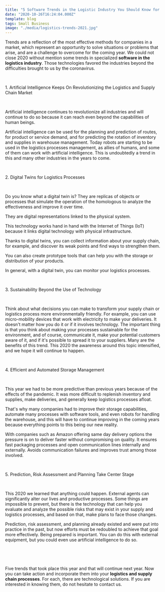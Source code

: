 ```yaml
---
title: "5 Software Trends in the Logistic Industry You Should Know for 2021"
date: "2020-10-26T16:24:04.000Z"
template: blog
tags: Small Business
image: "./media/logistics-trends-2021.jpg"
---
```


Trends are a reflection of the most effective methods for companies in a market, which represent an opportunity to solve situations or problems that arise, and are a challenge to overcome for the coming year. We could not close 2020 without mention some trends in specialized **software in the logistics industry**. Those technologies favored the industries beyond the difficulties brought to us by the coronavirus. 

<Br>

<title-2>1. Artificial Intelligence Keeps On Revolutionizing the Logistics and Supply Chain Market</title-2>

<Br>

Artificial intelligence continues to revolutionize all industries and will continue to do so because it can reach even beyond the capabilities of human beings. 

Artificial intelligence can be used for the planning and prediction of routes, for product or service demand, and for predicting the rotation of inventory and supplies in warehouse management. Today robots are starting to be used in the logistics processes management, as allies of humans, and some of them can work with artificial intelligence. This is undoubtedly a trend in this and many other industries in the years to come. 

<Br>

<title-2>2. Digital Twins for Logistics Processes</title-2>

<Br>

Do you know what a digital twin is? They are replicas of objects or processes that simulate the operation of the homologous to analyze the effectiveness and improve it over time. 

They are digital representations linked to the physical system.

This technology works hand in hand with the Internet of Things (IoT) because it links digital technology with physical infrastructure. 

Thanks to digital twins, you can collect information about your supply chain, for example, and discover its weak points and find ways to strengthen them. 

You can also create prototype tools that can help you with the storage or distribution of your products. 

In general, with a digital twin, you can monitor your logistics processes. 

<Br>

<title-2>3. Sustainability Beyond the Use of Technology</title-2>

<Br>

Think about what decisions you can make to transform your supply chain or logistics process more environmentally friendly. For example, you can use micro-mobility devices that work with electricity to make your deliveries. It doesn't matter how you do it or if it involves technology. The important thing is that you think about making your processes sustainable for the environment, and of course, communicate it, make your potential customers aware of it, and if it's possible to spread it to your suppliers. Many are the benefits of this trend. This 2020 the awareness around this topic intensified, and we hope it will continue to happen. 

<Br>

<title-2>4. Efficient and Automated Storage Management</title-2>

<Br>

This year we had to be more predictive than previous years because of the effects of the pandemic. It was more difficult to replenish inventory and supplies, make deliveries, and generally keep logistics processes afloat. 

That's why many companies had to improve their storage capabilities, automate many processes with software tools, and even robots for handling the warehouse, and this will have to continue improving in the coming years because everything points to this being our new reality. 

With companies such as Amazon offering same day delivery options the pressure is on to deliver faster without compromising on quality. It ensures fast packaging processes and open communication lines internally and externally. Avoids communication failures and improves trust among those involved. 

<Br>

<title-2>5. Prediction, Risk Assessment and Planning Take Center Stage</title-2>

<Br>

This 2020 we learned that anything could happen. External agents can significantly alter our lives and productive processes. Some things are impossible to prevent, but there is the technology that can help you evaluate and analyze the possible risks that may exist in your supply and logistics processes, and based on that, make plans to face those changes. 

Prediction, risk assessment, and planning already existed and were put into practice in the past, but now efforts must be redoubled to achieve that goal more effectively. Being prepared is important. You can do this with external equipment, but you could even use artificial intelligence to do so. 

<Br>

<youtube-video id="wwjzxHI92Eg"></youtube-video>

<Br>

Five trends that took place this year and that will continue next year. Now you can take action and incorporate them into your **logistics and supply chain processes**. For each, there are technological solutions. If you are interested in knowing them, do not hesitate to contact us. 
